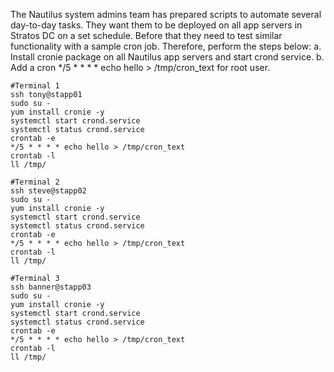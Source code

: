 The Nautilus system admins team has prepared scripts to automate several day-to-day tasks. They want them to be deployed on all app servers in Stratos DC on a set schedule. Before that they need to test similar functionality with a sample cron job. Therefore, perform the steps below:
a. Install cronie package on all Nautilus app servers and start crond service.
b. Add a cron */5 * * * * echo hello > /tmp/cron_text for root user.

```
#Terminal 1
ssh tony@stapp01
sudo su -
yum install cronie -y
systemctl start crond.service
systemctl status crond.service
crontab -e
*/5 * * * * echo hello > /tmp/cron_text
crontab -l
ll /tmp/

#Terminal 2
ssh steve@stapp02
sudo su -
yum install cronie -y
systemctl start crond.service
systemctl status crond.service
crontab -e
*/5 * * * * echo hello > /tmp/cron_text
crontab -l
ll /tmp/

#Terminal 3
ssh banner@stapp03
sudo su -
yum install cronie -y
systemctl start crond.service
systemctl status crond.service
crontab -e
*/5 * * * * echo hello > /tmp/cron_text
crontab -l
ll /tmp/
```
